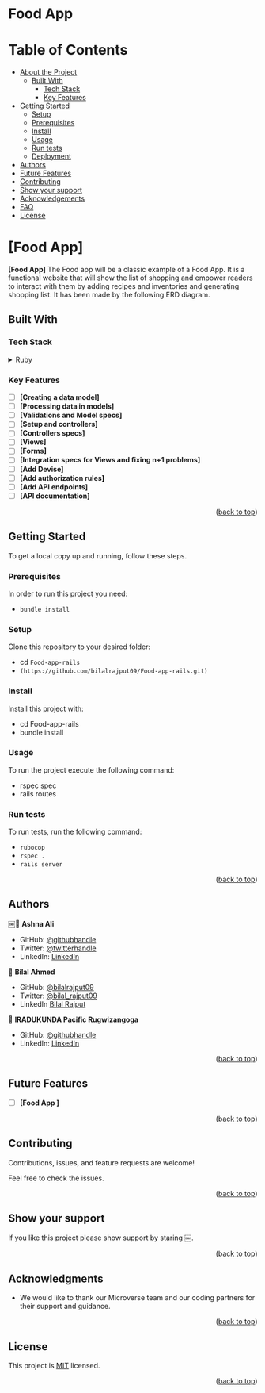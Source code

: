 # Food App

<a name="readme-top"></a>

# Table of Contents

- [About the Project](#about-project)
  - [Built With](#built-with)
    - [Tech Stack](#tech-stack)
    - [Key Features](#key-features)
- [Getting Started](#getting-started)
  - [Setup](#setup)
  - [Prerequisites](#prerequisites)
  - [Install](#install)
  - [Usage](#usage)
  - [Run tests](#run-tests)
  - [Deployment](#triangular_flag_on_post-deployment)
- [Authors](#authors)
- [Future Features](#future-features)
- [Contributing](#contributing)
- [Show your support](#support)
- [Acknowledgements](#acknowledgements)
- [FAQ](#faq)
- [License](#license)

<!-- PROJECT DESCRIPTION -->

# [Food App] <a name="about-project"></a>

**[Food App]** The Food app will be a classic example of a Food App. It is a functional website that will show the list of shopping and empower readers to interact with them by adding recipes and inventories and generating shopping list. It has been made by the following ERD diagram.

## Built With <a name="built-with"></a>

### Tech Stack <a name="tech-stack"></a>

<details>
  <summary>Ruby</summary>
  <ul>
    <li><a>https://www.ruby-lang.org/en/</a></li>
  </ul>
</details>

<!-- Features -->

### Key Features <a name="key-features"></a>

 - [ ] **[Creating a data model]**
 - [ ] **[Processing data in models]**
 - [ ] **[Validations and Model specs]**
 - [ ] **[Setup and controllers]**
 - [ ] **[Controllers specs]**
 - [ ] **[Views]**
 - [ ] **[Forms]**
 - [ ] **[Integration specs for Views and fixing n+1 problems]**
 - [ ] **[Add Devise]**
 - [ ] **[Add authorization rules]**
 - [ ] **[Add API endpoints]**
 - [ ] **[API documentation]**

<p align="right">(<a href="#readme-top">back to top</a>)</p>

<!-- GETTING STARTED -->

## Getting Started <a name="getting-started"></a>

To get a local copy up and running, follow these steps.

### Prerequisites

In order to run this project you need:

 - `bundle install`

### Setup

Clone this repository to your desired folder:

- cd `Food-app-rails`
- `(https://github.com/bilalrajput09/Food-app-rails.git)`


### Install

Install this project with:

- cd Food-app-rails
- bundle install

### Usage

To run the project execute the following command:

- rspec spec
- rails routes

### Run tests

To run tests, run the following command:

- `rubocop`
- `rspec .`
- `rails server`

<p align="right">(<a href="#readme-top">back to top</a>)</p>

<!-- AUTHORS -->

## Authors <a name="authors"></a>

￼👤 **Ashna Ali**
- GitHub: [@githubhandle](https://github.com/Ashnaali3255)
- Twitter: [@twitterhandle](https://twitter.com/Ashna_Ali1)
- LinkedIn: [LinkedIn](https://www.linkedin.com/in/ashna-ali-342151255/)

👤 **Bilal Ahmed**

- GitHub: [@bilalrajput09](https://github.com/bilalrajput09)
- Twitter: [@bilal_rajput09](https://twitter.com/bilal_rajput09)
- LinkedIn [Bilal Rajput](https://www.linkedin.com/in/bilal-ahmed-18b12019a/)

👤 **IRADUKUNDA Pacific Rugwizangoga**

- GitHub: [@githubhandle](https://github.com/rugwizangoga)
- LinkedIn: [LinkedIn](https://www.linkedin.com/in/iradukunda-pacific-rugwizangoga)

<p align="right">(<a href="#readme-top">back to top</a>)</p>

<!-- FUTURE FEATURES -->

## Future Features <a name="future-features"></a>

- [ ] **[Food App ]**

<p align="right">(<a href="#readme-top">back to top</a>)</p>

<!-- CONTRIBUTING -->

## Contributing <a name="contributing"></a>

Contributions, issues, and feature requests are welcome!

Feel free to check the issues.

<p align="right">(<a href="#readme-top">back to top</a>)</p>

<!-- SUPPORT -->

## Show your support <a name="support"></a>

If you like this project please show support by staring ￼.

<p align="right">(<a href="#readme-top">back to top</a>)</p>

<!-- ACKNOWLEDGEMENTS -->

## Acknowledgments <a name="acknowledgements"></a>

* We would like to thank our Microverse team and our coding partners for their support and guidance.

<p align="right">(<a href="#readme-top">back to top</a>)</p>

<!-- LICENSE -->

## License <a name="license"></a>

This project is [MIT](./license) licensed.

<p align="right">(<a href="#readme-top">back to top</a>)</p>
